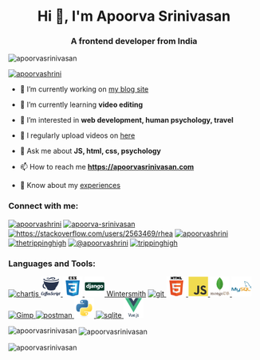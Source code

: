 <h1 align="center">Hi 👋, I'm Apoorva Srinivasan</h1>
<h3 align="center">A  frontend developer from India</h3>

<p align="left"> <img src="https://komarev.com/ghpvc/?username=apoorvasrinivasan&label=Profile%20views&color=0e75b6&style=flat" alt="apoorvasrinivasan" /> </p>

<p align="left"> <a href="https://twitter.com/apoorvashrini" target="blank"><img src="https://img.shields.io/twitter/follow/apoorvashrini?logo=twitter&style=for-the-badge" alt="apoorvashrini" /></a> </p>

- 🔭 I’m currently working on [my blog site](https://blog.apoorvasrinivasan.com)

- 🌱 I’m currently learning **video editing**

- 👯 I’m interested in **web development, human psychology, travel**

- 📝 I regularly upload videos on [here](https://www.youtube.com/TrippingHigh)

- 💬 Ask me about **JS, html, css, psychology**

- 📫 How to reach me **https://apoorvasrinivasan.com**

- 📄 Know about my [experiences](https://apoorvasrinivasan.com/resume)

<h3 align="left">Connect with me:</h3>
<p align="left">
<a href="https://twitter.com/apoorvashrini" target="blank"><img align="center" src="https://cdn.jsdelivr.net/npm/simple-icons@3.0.1/icons/twitter.svg" alt="apoorvashrini" height="30" width="40" /></a>
<a href="https://linkedin.com/in/apoorva-srinivasan" target="blank"><img align="center" src="https://cdn.jsdelivr.net/npm/simple-icons@3.0.1/icons/linkedin.svg" alt="apoorva-srinivasan" height="30" width="40" /></a>
<a href="https://stackoverflow.com/users/https://stackoverflow.com/users/2563469/rhea" target="blank"><img align="center" src="https://cdn.jsdelivr.net/npm/simple-icons@3.0.1/icons/stackoverflow.svg" alt="https://stackoverflow.com/users/2563469/rhea" height="30" width="40" /></a>
<a href="https://fb.com/apoorvashrini" target="blank"><img align="center" src="https://cdn.jsdelivr.net/npm/simple-icons@3.0.1/icons/facebook.svg" alt="apoorvashrini" height="30" width="40" /></a>
<a href="https://instagram.com/thetrippinghigh" target="blank"><img align="center" src="https://cdn.jsdelivr.net/npm/simple-icons@3.0.1/icons/instagram.svg" alt="thetrippinghigh" height="30" width="40" /></a>
<a href="https://medium.com/@apoorvashrini" target="blank"><img align="center" src="https://cdn.jsdelivr.net/npm/simple-icons@3.0.1/icons/medium.svg" alt="@apoorvashrini" height="30" width="40" /></a>
<a href="https://www.youtube.com/c/trippinghigh" target="blank"><img align="center" src="https://cdn.jsdelivr.net/npm/simple-icons@3.0.1/icons/youtube.svg" alt="trippinghigh" height="30" width="40" /></a>
</p>

<h3 align="left">Languages and Tools:</h3>
<p align="left"> <a href="https://www.chartjs.org" target="_blank"> <img src="https://www.chartjs.org/media/logo-title.svg" alt="chartjs" width="40" height="40"/> </a> <a href="https://offeescript.org" target="_blank"> <img src="https://raw.githubusercontent.com/devicons/devicon/master/icons/coffeescript/coffeescript-original-wordmark.svg" alt="coffeescript" width="40" height="40"/> </a> <a href="https://www.w3schools.com/css/" target="_blank"> <img src="https://raw.githubusercontent.com/devicons/devicon/master/icons/css3/css3-original-wordmark.svg" alt="css3" width="40" height="40"/> </a> <a href="https://www.djangoproject.com/" target="_blank"> <img src="https://raw.githubusercontent.com/devicons/devicon/master/icons/django/django-original.svg" alt="django" width="40" height="40"/> </a> <a href="http://wintersmith.io/" target="_blank"> Wintersmith</a> <a href="https://git-scm.com/" target="_blank"> <img src="https://www.vectorlogo.zone/logos/git-scm/git-scm-icon.svg" alt="git" width="40" height="40"/> </a> <a href="https://www.w3.org/html/" target="_blank"> <img src="https://raw.githubusercontent.com/devicons/devicon/master/icons/html5/html5-original-wordmark.svg" alt="html5" width="40" height="40"/> </a> <a href="https://developer.mozilla.org/en-US/docs/Web/JavaScript" target="_blank"> <img src="https://raw.githubusercontent.com/devicons/devicon/master/icons/javascript/javascript-original.svg" alt="javascript" width="40" height="40"/> </a> <a href="https://www.mongodb.com/" target="_blank"> <img src="https://raw.githubusercontent.com/devicons/devicon/master/icons/mongodb/mongodb-original-wordmark.svg" alt="mongodb" width="40" height="40"/> </a> <a href="https://www.mysql.com/" target="_blank"> <img src="https://raw.githubusercontent.com/devicons/devicon/master/icons/mysql/mysql-original-wordmark.svg" alt="mysql" width="40" height="40"/> </a> <a href="https://www.gimp.org/" target="_blank"> <img src="https://commons.wikimedia.org/wiki/File:The_GIMP_icon_-_gnome.svg#/media/File:The_GIMP_icon_-_gnome.svg" alt="Gimp" width="40" height="40"/> </a> <a href="https://postman.com" target="_blank"> <img src="https://www.vectorlogo.zone/logos/getpostman/getpostman-icon.svg" alt="postman" width="40" height="40"/> </a> <a href="https://www.python.org" target="_blank"> <img src="https://raw.githubusercontent.com/devicons/devicon/master/icons/python/python-original.svg" alt="python" width="40" height="40"/> </a> <a href="https://www.sqlite.org/" target="_blank"> <img src="https://www.vectorlogo.zone/logos/sqlite/sqlite-icon.svg" alt="sqlite" width="40" height="40"/> </a> <a href="https://vuejs.org/" target="_blank"> <img src="https://raw.githubusercontent.com/devicons/devicon/master/icons/vuejs/vuejs-original-wordmark.svg" alt="vuejs" width="40" height="40"/> </a> </p>

<p><img align="left" src="https://github-readme-stats.vercel.app/api/top-langs?username=apoorvasrinivasan&show_icons=true&locale=en&layout=compact" alt="apoorvasrinivasan" /></p>

<p>&nbsp;<img align="center" src="https://github-readme-stats.vercel.app/api?username=apoorvasrinivasan&show_icons=true&locale=en" alt="apoorvasrinivasan" /></p>

<p><img align="center" src="https://github-readme-streak-stats.herokuapp.com/?user=apoorvasrinivasan&" alt="apoorvasrinivasan" /></p>



<!---
apoorvasrinivasan/apoorvasrinivasan is a ✨ special ✨ repository because its `README.md` (this file) appears on your GitHub profile.
You can click the Preview link to take a look at your changes.
--->
